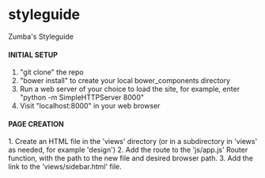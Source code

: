 styleguide
==========

Zumba's Styleguide

<h4>INITIAL SETUP</h4>

1. "git clone" the repo
2. "bower install" to create your local bower_components directory
3. Run a web server of your choice to load the site, for example,  enter "python -m SimpleHTTPServer 8000"
4. Visit "localhost:8000" in your web browser

<h4>PAGE CREATION</h4>
1. Create an HTML file in the 'views' directory (or in a subdirectory in 'views' as needed, for example 'design')
2. Add the route to the 'js/app.js' Router function, with the path to the new file and desired browser path.
3. Add the link to the 'views/sidebar.html' file.